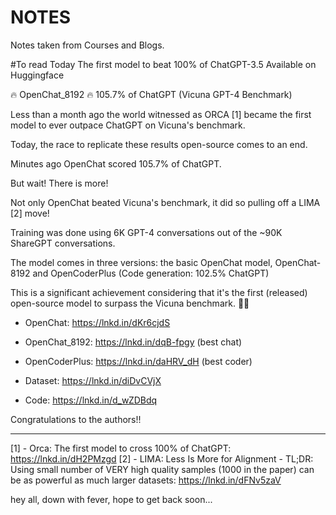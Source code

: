# NOTES

Notes taken from Courses and Blogs.

#To read Today 
The first model to beat 100% of ChatGPT-3.5 
Available on Huggingface

🔥 OpenChat_8192 
🔥 105.7% of ChatGPT (Vicuna GPT-4 Benchmark)

Less than a month ago the world witnessed as ORCA [1] became the first model to ever outpace ChatGPT on Vicuna's benchmark.

Today, the race to replicate these results open-source comes to an end.

Minutes ago OpenChat scored 105.7% of ChatGPT.

But wait! There is more!

Not only OpenChat beated Vicuna's benchmark, it did so pulling off a LIMA [2] move!

Training was done using 6K GPT-4 conversations out of the ~90K ShareGPT conversations.

The model comes in three versions: the basic OpenChat model, OpenChat-8192 and OpenCoderPlus (Code generation: 102.5% ChatGPT)

This is a significant achievement considering that it's the first (released) open-source model to surpass the Vicuna benchmark. 🎉🎉

- OpenChat: https://lnkd.in/dKr6cjdS
- OpenChat_8192: https://lnkd.in/dqB-fpgy (best chat)
- OpenCoderPlus: https://lnkd.in/daHRV_dH (best coder)

- Dataset: https://lnkd.in/diDvCVjX

- Code: https://lnkd.in/d_wZDBdq

Congratulations to the authors!!

---

[1] - Orca: The first model to cross 100% of ChatGPT: https://lnkd.in/dH2PMzgd
[2] - LIMA: Less Is More for Alignment - TL;DR: Using small number of VERY high quality samples (1000 in the paper) can be as powerful as much larger datasets: https://lnkd.in/dFNv5zaV


hey all, down with fever, hope to get back soon...
